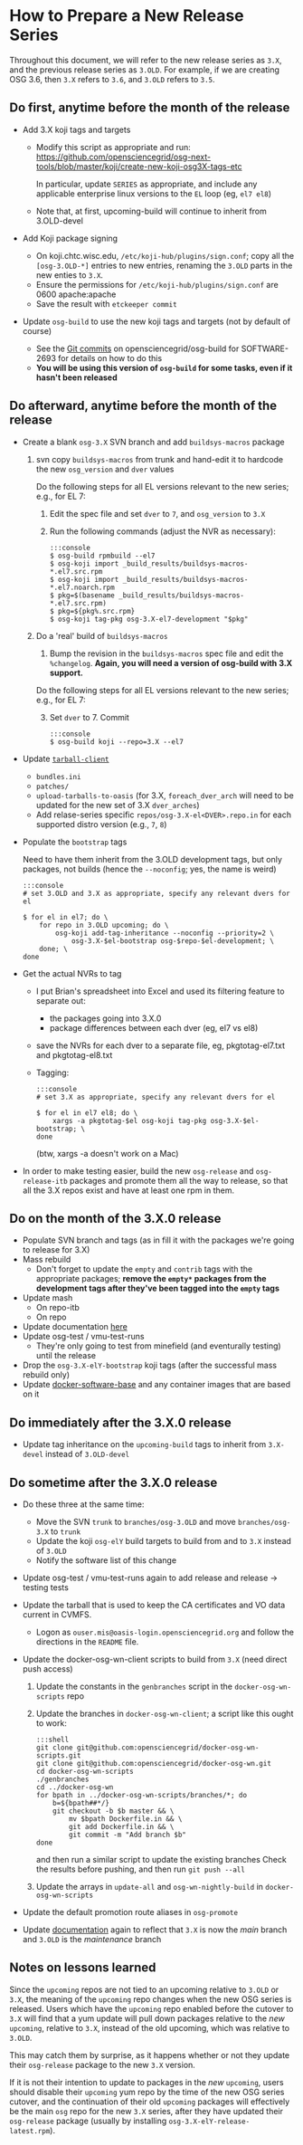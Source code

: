 How to Prepare a New Release Series
===================================

Throughout this document, we will refer to the new release series as `3.X`, and the previous release series as `3.OLD`.
For example, if we are creating OSG 3.6, then `3.X` refers to `3.6`, and `3.OLD` refers to `3.5`.

Do first, anytime before the month of the release
-------------------------------------------------

-   Add 3.X koji tags and targets

    -   Modify this script as appropriate and run:
        <https://github.com/opensciencegrid/osg-next-tools/blob/master/koji/create-new-koji-osg3X-tags-etc>

        In particular, update `SERIES` as appropriate, and include any applicable enterprise linux versions to the
        `EL` loop (eg, `el7 el8`)
    -   Note that, at first, upcoming-build will continue to inherit from 3.OLD-devel

-   Add Koji package signing

    -   On koji.chtc.wisc.edu, `/etc/koji-hub/plugins/sign.conf`; copy all the `[osg-3.OLD-*]` entries to new entries,
        renaming the `3.OLD` parts in the new enties to `3.X`.
    -   Ensure the permissions for `/etc/koji-hub/plugins/sign.conf` are 0600 apache:apache
    -   Save the result with `etckeeper commit`

-   Update `osg-build` to use the new koji tags and targets (not by default of course)
    -   See the [Git commits](https://github.com/opensciencegrid/osg-build/pull/39/files) on opensciencegrid/osg-build for SOFTWARE-2693 for details on how to do this
    -   **You will be using this version of `osg-build` for some tasks, even if it hasn't been released**


Do afterward, anytime before the month of the release
-----------------------------------------------------

-   Create a blank `osg-3.X` SVN branch and add `buildsys-macros` package

    1.  svn copy `buildsys-macros` from trunk and hand-edit it to hardcode the new `osg_version` and `dver` values

        Do the following steps for all EL versions relevant to the new series; e.g., for EL 7:

        1.  Edit the spec file and set `dver` to `7`, and `osg_version` to `3.X`
        2.  Run the following commands (adjust the NVR as necessary):

                :::console
                $ osg-build rpmbuild --el7
                $ osg-koji import _build_results/buildsys-macros-*.el7.src.rpm
                $ osg-koji import _build_results/buildsys-macros-*.el7.noarch.rpm
                $ pkg=$(basename _build_results/buildsys-macros-*.el7.src.rpm)
                $ pkg=${pkg%.src.rpm}
                $ osg-koji tag-pkg osg-3.X-el7-development "$pkg"

    2.  Do a 'real' build of `buildsys-macros`

        1.  Bump the revision in the `buildsys-macros` spec file and edit the `%changelog`.
            **Again, you will need a version of osg-build with 3.X support.**

        Do the following steps for all EL versions relevant to the new series; e.g., for EL 7:

        3.  Set `dver` to 7. Commit

                :::console
                $ osg-build koji --repo=3.X --el7

- Update [`tarball-client`](https://github.com/opensciencegrid/tarball-client/)
    - `bundles.ini`
    - `patches/`
    - `upload-tarballs-to-oasis` (for 3.X, `foreach_dver_arch` will need to be updated for the new set of 3.X `dver_arches`)
    - Add relase-series specific `repos/osg-3.X-el<DVER>.repo.in` for each supported distro version (e.g., `7`, `8`)

-   Populate the `bootstrap` tags

    Need to have them inherit from the 3.OLD development tags, but only packages, not builds (hence the `--noconfig`; yes, the name is weird)

        :::console
        # set 3.OLD and 3.X as appropriate, specify any relevant dvers for el

        $ for el in el7; do \
            for repo in 3.OLD upcoming; do \
                osg-koji add-tag-inheritance --noconfig --priority=2 \
                    osg-3.X-$el-bootstrap osg-$repo-$el-development; \
            done; \
        done

-   Get the actual NVRs to tag

    -   I put Brian's spreadsheet into Excel and used its filtering feature to separate out:
        -   the packages going into 3.X.0
        -   package differences between each dver (eg, el7 vs el8)
    -   save the NVRs for each dver to a separate file, eg, pkgtotag-el7.txt and pkgtotag-el8.txt
    -   Tagging:

            :::console
            # set 3.X as appropriate, specify any relevant dvers for el

            $ for el in el7 el8; do \
                xargs -a pkgtotag-$el osg-koji tag-pkg osg-3.X-$el-bootstrap; \
            done

        (btw, xargs -a doesn't work on a Mac)

-   In order to make testing easier, build the new `osg-release` and `osg-release-itb` packages and promote them all
    the way to release, so that all the 3.X repos exist and have at least one rpm in them.


Do on the month of the 3.X.0 release
------------------------------------

-   Populate SVN branch and tags (as in fill it with the packages we're going to release for 3.X)
-   Mass rebuild
    -   Don't forget to update the `empty` and `contrib` tags with the appropriate packages;
        **remove the `empty*` packages from the development tags after they've been tagged into the `empty` tags**
- Update mash
    - On repo-itb
    - On repo
- Update documentation [here](../software/development-process.md)
- Update osg-test / vmu-test-runs
    -   They're only going to test from minefield (and eventurally testing) until the release
- Drop the `osg-3.X-elY-bootstrap` koji tags (after the successful mass rebuild only)
- Update [docker-software-base](https://github.com/opensciencegrid/docker-software-base)
  and any container images that are based on it


Do immediately after the 3.X.0 release
--------------------------------------

- Update tag inheritance on the `upcoming-build` tags to inherit from `3.X-devel` instead of `3.OLD-devel`


Do sometime after the 3.X.0 release
-----------------------------------

- Do these three at the same time:
    - Move the SVN `trunk` to `branches/osg-3.OLD` and move `branches/osg-3.X` to `trunk`
    - Update the koji `osg-elY` build targets to build from and to `3.X` instead of `3.OLD`
    - Notify the software list of this change
- Update osg-test / vmu-test-runs again to add release and release -> testing tests
- Update the tarball that is used to keep the CA certificates and VO data current in CVMFS.
    - Logon as `ouser.mis@oasis-login.opensciencegrid.org` and follow the directions in the `README` file.
- Update the docker-osg-wn-client scripts to build from `3.X` (need direct push access)
    1.  Update the constants in the `genbranches` script in the `docker-osg-wn-scripts` repo
    2.  Update the branches in `docker-osg-wn-client`; a script like this ought to work:

            :::shell
            git clone git@github.com:opensciencegrid/docker-osg-wn-scripts.git
            git clone git@github.com:opensciencegrid/docker-osg-wn.git
            cd docker-osg-wn-scripts
            ./genbranches
            cd ../docker-osg-wn
            for bpath in ../docker-osg-wn-scripts/branches/*; do
                b=${bpath##*/}
                git checkout -b $b master && \
                    mv $bpath Dockerfile.in && \
                    git add Dockerfile.in && \
                    git commit -m "Add branch $b"
            done

        and then run a similar script to update the existing branches
        Check the results before pushing, and then run `git push --all`

    3.  Update the arrays in `update-all` and `osg-wn-nightly-build` in `docker-osg-wn-scripts`

-   Update the default promotion route aliases in `osg-promote`

-   Update [documentation](../software/development-process.md) again to reflect that `3.X` is now the _main_ branch and
    `3.OLD` is the _maintenance_ branch


Notes on lessons learned
------------------------

Since the `upcoming` repos are not tied to an upcoming relative to `3.OLD` or `3.X`, the meaning of the `upcoming` repo
changes when the new OSG series is released.
Users which have the `upcoming` repo enabled before the cutover to `3.X` will find that a yum update will pull down
packages relative to the _new_ `upcoming`, relative to `3.X`, instead of the old upcoming, which was relative to
`3.OLD`.

This may catch them by surprise, as it happens whether or not they update their `osg-release` package to the new `3.X`
version.

If it is not their intention to update to packages in the _new_ `upcoming`, users should disable their `upcoming` yum
repo by the time of the new OSG series cutover, and the continuation of their old `upcoming` packages will effectively
be the main `osg` repo for the new `3.X` series, after they have updated their `osg-release` package (usually by
installing `osg-3.X-elY-release-latest.rpm`).
